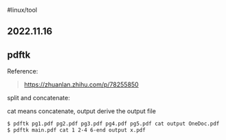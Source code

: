 #linux/tool 
## 2022.11.16

## pdftk

Reference:

> https://zhuanlan.zhihu.com/p/78255850

split and concatenate:

cat means concatenate, output derive the output file

```bash
$ pdftk pg1.pdf pg2.pdf pg3.pdf pg4.pdf pg5.pdf cat output OneDoc.pdf
$ pdftk main.pdf cat 1 2-4 6-end output x.pdf
```

